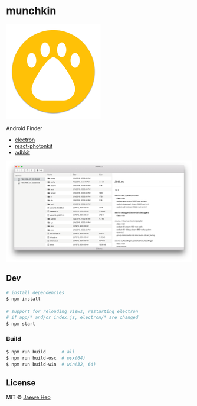 # munchkin

<img src='assets/munchkin.png' width=256 />

Android Finder

- [electron]
- [react-photonkit]
- [adbkit]

![screenshot]


## Dev

```sh
# install dependencies
$ npm install

# support for reloading views, restarting electron
# if app/* and/or index.js, electron/* are changed
$ npm start
```


### Build

```sh
$ npm run build      # all
$ npm run build-osx  # osx(64)
$ npm run build-win  # win(32, 64)
```


## License

MIT © [Jaewe Heo][importre]



[screenshot]: assets/screenshot.png
[importre]: http://import.re
[electron]: http://electron.atom.io
[react-photonkit]: http://react-photonkit.github.io
[adbkit]: https://github.com/openstf/adbkit
